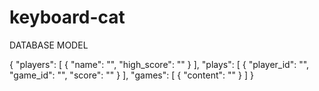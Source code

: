 # keyboard-cat
DATABASE MODEL

{
  "players": [
    {
    "name": "",
    "high_score": ""
    }
  ],
  "plays": [
    {
      "player_id": "",
      "game_id": "",
      "score": ""
    }
  ],
  "games": [
    {
      "content": ""
    }
  ]
}
